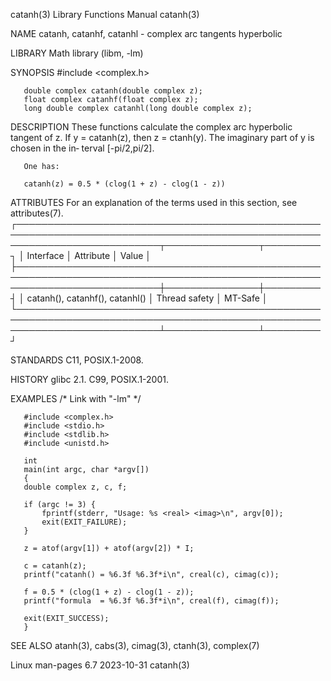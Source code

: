 catanh(3)							   Library Functions Manual							     catanh(3)

NAME
       catanh, catanhf, catanhl - complex arc tangents hyperbolic

LIBRARY
       Math library (libm, -lm)

SYNOPSIS
       #include <complex.h>

       double complex catanh(double complex z);
       float complex catanhf(float complex z);
       long double complex catanhl(long double complex z);

DESCRIPTION
       These  functions calculate the complex arc hyperbolic tangent of z.  If y = catanh(z), then z = ctanh(y).  The imaginary part of y is chosen in the in‐
       terval [-pi/2,pi/2].

       One has:

	   catanh(z) = 0.5 * (clog(1 + z) - clog(1 - z))

ATTRIBUTES
       For an explanation of the terms used in this section, see attributes(7).
       ┌───────────────────────────────────────────────────────────────────────────────────────────────────────────────────────────┬───────────────┬─────────┐
       │ Interface														   │ Attribute	   │ Value   │
       ├───────────────────────────────────────────────────────────────────────────────────────────────────────────────────────────┼───────────────┼─────────┤
       │ catanh(), catanhf(), catanhl()												   │ Thread safety │ MT-Safe │
       └───────────────────────────────────────────────────────────────────────────────────────────────────────────────────────────┴───────────────┴─────────┘

STANDARDS
       C11, POSIX.1-2008.

HISTORY
       glibc 2.1.  C99, POSIX.1-2001.

EXAMPLES
       /* Link with "-lm" */

       #include <complex.h>
       #include <stdio.h>
       #include <stdlib.h>
       #include <unistd.h>

       int
       main(int argc, char *argv[])
       {
	   double complex z, c, f;

	   if (argc != 3) {
	       fprintf(stderr, "Usage: %s <real> <imag>\n", argv[0]);
	       exit(EXIT_FAILURE);
	   }

	   z = atof(argv[1]) + atof(argv[2]) * I;

	   c = catanh(z);
	   printf("catanh() = %6.3f %6.3f*i\n", creal(c), cimag(c));

	   f = 0.5 * (clog(1 + z) - clog(1 - z));
	   printf("formula  = %6.3f %6.3f*i\n", creal(f), cimag(f));

	   exit(EXIT_SUCCESS);
       }

SEE ALSO
       atanh(3), cabs(3), cimag(3), ctanh(3), complex(7)

Linux man-pages 6.7							  2023-10-31								     catanh(3)

